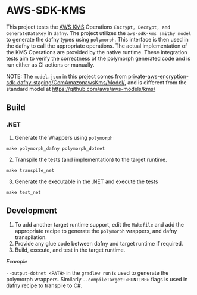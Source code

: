 # AWS-SDK-KMS

This project tests the [AWS KMS](https://aws.amazon.com/kms/) Operations `Encrypt, Decrypt, and GenerateDataKey` in `dafny`. The project utilizes the `aws-sdk-kms smithy model` to generate the dafny types using `polymorph`. This interface is then used in the dafny to call the appropriate operations. The actual implementation of the KMS Operations are provided by the native runtime. These integration tests aim to verify the correctness of the polymorph generated code and is run either as CI actions or manually.

NOTE: The `model.json` in this project comes from [private-aws-encryption-sdk-dafny-staging/ComAmazonawsKms/Model/](https://github.com/aws/private-aws-encryption-sdk-dafny-staging/tree/v4-seperate-modules/ComAmazonawsKms/Model), and is different from the standard model at https://github.com/aws/aws-models/kms/

## Build

### .NET

1. Generate the Wrappers using `polymorph`

```
make polymorph_dafny polymorph_dotnet
```

2. Transpile the tests (and implementation) to the target runtime.

```
make transpile_net
```

3. Generate the executable in the .NET and execute the tests

```
make test_net
```

## Development

1. To add another target runtime support, edit the `Makefile` and add the appropriate recipe to generate the `polymorph` wrappers, and dafny transpilation.
2. Provide any glue code between dafny and target runtime if required.
3. Build, execute, and test in the target runtime.

_Example_

`--output-dotnet <PATH>` in the `gradlew run` is used to generate the polymorph wrappers. Similarly `--compileTarget:<RUNTIME>` flags is used in dafny recipe to transpile to C#.
